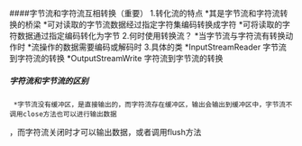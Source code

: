 ####字节流和字符流互相转换（重要）
1.转化流的特点
    *其是字节流和字符流转换的桥梁
    *可对读取的字节流数据经过指定字符集编码转换成字符
    *可将读取的字符数据通过指定编码转化为字节
2.何时使用转换流？
    *当字节流与字符流有转换动作时
    *流操作的数据需要编码或解码时
3.具体的类
    *InputStreamReader 字节流到字符流的转换
    *OutputStreamWrite 字符流到字节流的转换
##### 字符流和字节流的区别
     *字节流没有缓冲区，是直接输出的，而字符流存在缓冲区，输出会输出到缓冲区中，字节流不调用close方法也可以进行输出数据
，而字符流关闭时才可以输出数据，或者调用flush方法